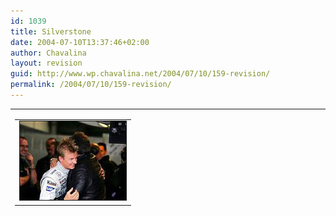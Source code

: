 ```yaml
---
id: 1039
title: Silverstone
date: 2004-07-10T13:37:46+02:00
author: Chavalina
layout: revision
guid: http://www.wp.chavalina.net/2004/07/10/159-revision/
permalink: /2004/07/10/159-revision/
---
```

<table width="100%" border="0" cellpadding="0" cellspacing="0">
  <tr>
    <td>
      <table border="0" cellspacing="5" cellpadding="10" width="1" align="left">
        <tr>
          <td>
            <img src="/imagenes/fotos/kimi.jpg" alt="kimi raikkonen" width="170" height="126" border="1" />
          </td>
        </tr>
      </table>
      
      <p>
        Qué contento está Kimi Raikkonen…<br /> Normal si consideramos que ma&ntilde;ana sale en pole position después de un a&ntilde;o desastroso de roturas de su McLaren. Un a&ntilde;o tan pésimo para el subcampe&oacute;n del mundo de 2003 que parec&iacute;a que no ten&iacute;a arreglo, veremos si ma&ntilde;ana consigue romper su mala racha y volvemos a tener un poco de emoci&oacute;n en el campeonato, hasta ahora muy aburrido "por culpa de Michael Schumacher".
      </p>
      
      <p>
        No muy buen d&iacute;a para los espa&ntilde;oles, Fernando Alonso no lo hizo mal del todo, qued&oacute; sexto, pero debido a su rotura de motor tendrá que salir 10 puestos más abajo (bueno, 9 debido a la penalizaci&oacute;n a Olivier Panis por no apartarse de la pista para la vuelta lanzada del siguiente piloto), y por otra parte Marc Gené que saldrá undécimo, parece ser que ten&iacute;a problemas para manejar su coche, y ma&ntilde;ana tiene mucho que demostrar, estos GP son determinantes para él sin duda alguna, ahora que los asientos de Williams están vacantes.
      </p>
      
      <p>
        Con un poco de suerte ma&ntilde;ana tendremos una carrera interesante, igual que la jornada de clasificaci&oacute;n de hoy, con el baile de estrategias debido a las amenazas de lluvia (que finalmente no se han cumplido) con los pilotos retrasándose hasta 19 segundos para salir los primeros en la segunda vuelta. Es curioso ver estas cosas, por lo menos es algo diferente. Lluvia, cambios de estrategias, muchas paradas en boxes… son factores que pueden beneficiar claramente a Fernando Alonso, ma&ntilde;ana el tiempo estará revuelto pero… yo sigo apostando por el dominio rojo en el podio.
      </p>
    </td>
  </tr>
</table>